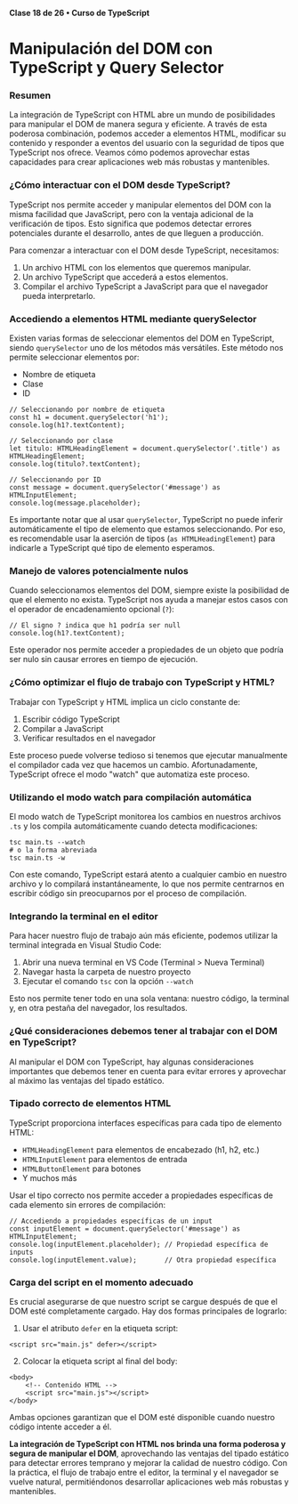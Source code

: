 **Clase 18 de 26 • Curso de TypeScript**
# Manipulación del DOM con TypeScript y Query Selector

### Resumen

La integración de TypeScript con HTML abre un mundo de posibilidades para manipular el DOM de manera segura y eficiente. A través de esta poderosa combinación, podemos acceder a elementos HTML, modificar su contenido y responder a eventos del usuario con la seguridad de tipos que TypeScript nos ofrece. Veamos cómo podemos aprovechar estas capacidades para crear aplicaciones web más robustas y mantenibles.

### ¿Cómo interactuar con el DOM desde TypeScript?
TypeScript nos permite acceder y manipular elementos del DOM con la misma facilidad que JavaScript, pero con la ventaja adicional de la verificación de tipos. Esto significa que podemos detectar errores potenciales durante el desarrollo, antes de que lleguen a producción.

Para comenzar a interactuar con el DOM desde TypeScript, necesitamos:

1. Un archivo HTML con los elementos que queremos manipular.
2. Un archivo TypeScript que accederá a estos elementos.
3. Compilar el archivo TypeScript a JavaScript para que el navegador pueda interpretarlo.

### Accediendo a elementos HTML mediante querySelector
Existen varias formas de seleccionar elementos del DOM en TypeScript, siendo `querySelector` uno de los métodos más versátiles. Este método nos permite seleccionar elementos por:

* Nombre de etiqueta
* Clase
* ID
```
// Seleccionando por nombre de etiqueta
const h1 = document.querySelector('h1');
console.log(h1?.textContent);

// Seleccionando por clase
let titulo: HTMLHeadingElement = document.querySelector('.title') as HTMLHeadingElement;
console.log(titulo?.textContent);

// Seleccionando por ID
const message = document.querySelector('#message') as HTMLInputElement;
console.log(message.placeholder);
```
Es importante notar que al usar `querySelector`, TypeScript no puede inferir automáticamente el tipo de elemento que estamos seleccionando. Por eso, es recomendable usar la aserción de tipos (`as HTMLHeadingElement`) para indicarle a TypeScript qué tipo de elemento esperamos.

### Manejo de valores potencialmente nulos
Cuando seleccionamos elementos del DOM, siempre existe la posibilidad de que el elemento no exista. TypeScript nos ayuda a manejar estos casos con el operador de encadenamiento opcional (`?`):
```
// El signo ? indica que h1 podría ser null
console.log(h1?.textContent);
```
Este operador nos permite acceder a propiedades de un objeto que podría ser nulo sin causar errores en tiempo de ejecución.

### ¿Cómo optimizar el flujo de trabajo con TypeScript y HTML?
Trabajar con TypeScript y HTML implica un ciclo constante de:

1. Escribir código TypeScript
2. Compilar a JavaScript
3. Verificar resultados en el navegador

Este proceso puede volverse tedioso si tenemos que ejecutar manualmente el compilador cada vez que hacemos un cambio. Afortunadamente, TypeScript ofrece el modo "watch" que automatiza este proceso.

### Utilizando el modo watch para compilación automática
El modo watch de TypeScript monitorea los cambios en nuestros archivos `.ts` y los compila automáticamente cuando detecta modificaciones:
```
tsc main.ts --watch
# o la forma abreviada
tsc main.ts -w
```
Con este comando, TypeScript estará atento a cualquier cambio en nuestro archivo y lo compilará instantáneamente, lo que nos permite centrarnos en escribir código sin preocuparnos por el proceso de compilación.

### Integrando la terminal en el editor
Para hacer nuestro flujo de trabajo aún más eficiente, podemos utilizar la terminal integrada en Visual Studio Code:

1. Abrir una nueva terminal en VS Code (Terminal > Nueva Terminal)
2. Navegar hasta la carpeta de nuestro proyecto
3. Ejecutar el comando `tsc` con la opción `--watch`

Esto nos permite tener todo en una sola ventana: nuestro código, la terminal y, en otra pestaña del navegador, los resultados.

### ¿Qué consideraciones debemos tener al trabajar con el DOM en TypeScript?
Al manipular el DOM con TypeScript, hay algunas consideraciones importantes que debemos tener en cuenta para evitar errores y aprovechar al máximo las ventajas del tipado estático.

### Tipado correcto de elementos HTML
TypeScript proporciona interfaces específicas para cada tipo de elemento HTML:

* `HTMLHeadingElement` para elementos de encabezado (h1, h2, etc.)
* `HTMLInputElement` para elementos de entrada
* `HTMLButtonElement` para botones
* Y muchos más

Usar el tipo correcto nos permite acceder a propiedades específicas de cada elemento sin errores de compilación:
```
// Accediendo a propiedades específicas de un input
const inputElement = document.querySelector('#message') as HTMLInputElement;
console.log(inputElement.placeholder); // Propiedad específica de inputs
console.log(inputElement.value);       // Otra propiedad específica
```
### Carga del script en el momento adecuado
Es crucial asegurarse de que nuestro script se cargue después de que el DOM esté completamente cargado. Hay dos formas principales de lograrlo:

1. Usar el atributo `defer` en la etiqueta script:
```
<script src="main.js" defer></script>
```
2. Colocar la etiqueta script al final del body:
```
<body>
    <!-- Contenido HTML -->
    <script src="main.js"></script>
</body>
```
Ambas opciones garantizan que el DOM esté disponible cuando nuestro código intente acceder a él.

**La integración de TypeScript con HTML nos brinda una forma poderosa y segura de manipular el DOM**, aprovechando las ventajas del tipado estático para detectar errores temprano y mejorar la calidad de nuestro código. Con la práctica, el flujo de trabajo entre el editor, la terminal y el navegador se vuelve natural, permitiéndonos desarrollar aplicaciones web más robustas y mantenibles.
